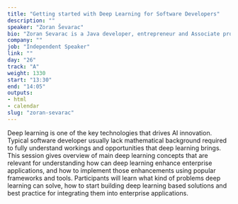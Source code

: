 ```yaml
---
title: "Getting started with Deep Learning for Software Developers"
description: ""
speaker: "Zoran Ševarac"
bio: "Zoran Sevarac is a Java developer, entrepreneur and Associate professor at the University of Belgrade. He is a NetBeans contributor, AI researcher, Dukes Choice Award winner and Java Champion. Also a cofounder of a deep learning startup."
company: ""
job: "Independent Speaker"
link: ""
day: "26"
track: "A"
weight: 1330
start: "13:30"
end: "14:05"
outputs:
- html
- calendar
slug: "zoran-sevarac"
---
```


Deep learning is one of the key technologies that drives AI innovation. Typical software developer usually lack mathematical background required to fully understand workings and opportunities that deep learning brings. This session gives overview of main deep learning concepts that are relevant for understanding how can deep learning enhance enterprise applications, and how to implement those enhancements using popular frameworks and tools.
Participants will learn what kind of problems deep learning can solve, how to start building deep learning based solutions and best practice for integrating them into enterprise applications.

<!--
The idea of this session is to help software developers to quickly get on the right track with deep learning and understand what it can do for them, and how to implement it in their applications. Although there is a lot of materials on this topic, it is usually hard for typical software developer to get started, without going back to school and re-learning all the math they missed/skipped.  Also it gives high level ideas what kind of problems it can solve, how to approach those problems, what are the best practice etc. 
-->